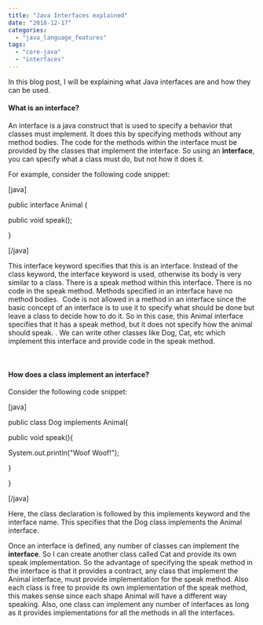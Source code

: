 ```yaml
---
title: "Java Interfaces explained"
date: "2018-12-17"
categories: 
  - "java_language_features"
tags: 
  - "core-java"
  - "interfaces"
---
```


In this blog post, I will be explaining what Java interfaces are and how they can be used.

#### What is an interface?

An interface is a java construct that is used to specify a behavior that classes must implement. It does this by specifying methods without any method bodies. The code for the methods within the interface must be provided by the classes that implement the interface. So using an **interface**, you can specify what a class must do, but not how it does it.

For example, consider the following code snippet:

\[java\]

public interface Animal {

public void speak();

}

\[/java\]

This interface keyword specifies that this is an interface. Instead of the class keyword, the interface keyword is used, otherwise its body is very similar to a class. There is a speak method within this interface. There is no code in the speak method. Methods specified in an interface have no method bodies.  Code is not allowed in a method in an interface since the basic concept of an interface is to use it to specify what should be done but leave a class to decide how to do it. So in this case, this Animal interface specifies that it has a speak method, but it does not specify how the animal should speak. . We can write other classes like Dog, Cat, etc which implement this interface and provide code in the speak method.

 

#### How does a class implement an interface?

Consider the following code snippet:

\[java\]

public class Dog implements Animal{

public void speak(){

System.out.println("Woof Woof!");

}

}

\[/java\]

Here, the class declaration is followed by this implements keyword and the interface name. This specifies that the Dog class implements the Animal interface.

Once an interface is defined, any number of classes can implement the **interface**. So I can create another class called Cat and provide its own speak implementation. So the advantage of specifying the speak method in the interface is that it provides a contract, any class that implement the Animal interface, must provide implementation for the speak method. Also each class is free to provide its own implementation of the speak method, this makes sense since each shape Animal will have a different way speaking. Also, one class can implement any number of interfaces as long as it provides implementations for all the methods in all the interfaces.
